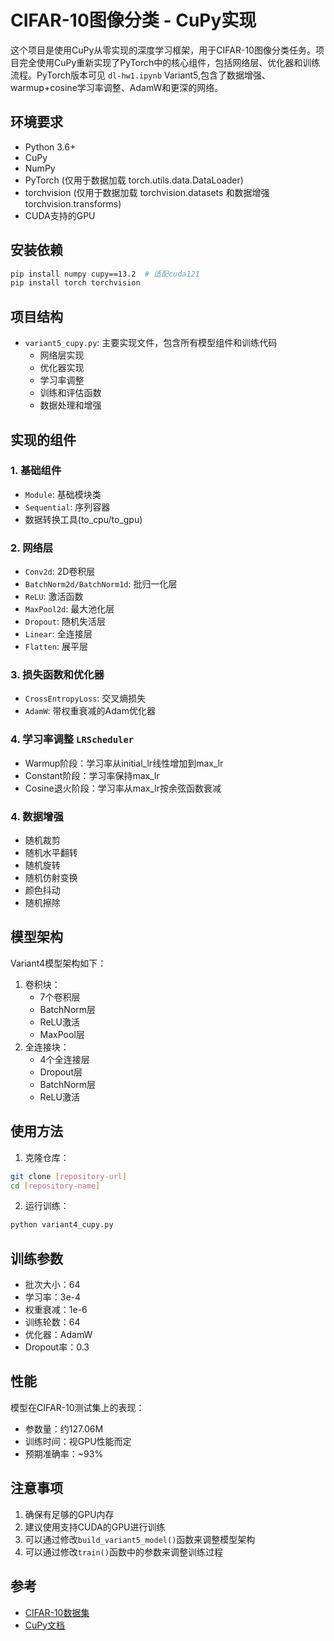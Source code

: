 # CIFAR-10图像分类 - CuPy实现

这个项目是使用CuPy从零实现的深度学习框架，用于CIFAR-10图像分类任务。项目完全使用CuPy重新实现了PyTorch中的核心组件，包括网络层、优化器和训练流程。PyTorch版本可见 `dl-hw1.ipynb` Variant5,包含了数据增强、warmup+cosine学习率调整、AdamW和更深的网络。

## 环境要求

- Python 3.6+
- CuPy
- NumPy
- PyTorch (仅用于数据加载 torch.utils.data.DataLoader)
- torchvision (仅用于数据加载 torchvision.datasets 和数据增强 torchvision.transforms)
- CUDA支持的GPU

## 安装依赖

```bash
pip install numpy cupy==13.2  # 适配cuda121
pip install torch torchvision
```

## 项目结构

- `variant5_cupy.py`: 主要实现文件，包含所有模型组件和训练代码
  - 网络层实现
  - 优化器实现
  - 学习率调整
  - 训练和评估函数
  - 数据处理和增强

## 实现的组件

### 1. 基础组件
- `Module`: 基础模块类
- `Sequential`: 序列容器
- 数据转换工具(to_cpu/to_gpu)

### 2. 网络层
- `Conv2d`: 2D卷积层
- `BatchNorm2d/BatchNorm1d`: 批归一化层
- `ReLU`: 激活函数
- `MaxPool2d`: 最大池化层
- `Dropout`: 随机失活层
- `Linear`: 全连接层
- `Flatten`: 展平层

### 3. 损失函数和优化器
- `CrossEntropyLoss`: 交叉熵损失
- `AdamW`: 带权重衰减的Adam优化器

### 4. 学习率调整 `LRScheduler`
- Warmup阶段：学习率从initial_lr线性增加到max_lr
- Constant阶段：学习率保持max_lr
- Cosine退火阶段：学习率从max_lr按余弦函数衰减

### 4. 数据增强
- 随机裁剪
- 随机水平翻转
- 随机旋转
- 随机仿射变换
- 颜色抖动
- 随机擦除

## 模型架构

Variant4模型架构如下：
1. 卷积块：
   - 7个卷积层
   - BatchNorm层
   - ReLU激活
   - MaxPool层
2. 全连接块：
   - 4个全连接层
   - Dropout层
   - BatchNorm层
   - ReLU激活

## 使用方法

1. 克隆仓库：
```bash
git clone [repository-url]
cd [repository-name]
```

2. 运行训练：
```bash
python variant4_cupy.py
```

## 训练参数

- 批次大小：64
- 学习率：3e-4
- 权重衰减：1e-6
- 训练轮数：64
- 优化器：AdamW
- Dropout率：0.3

## 性能

模型在CIFAR-10测试集上的表现：
- 参数量：约127.06M
- 训练时间：视GPU性能而定
- 预期准确率：~93%

## 注意事项

1. 确保有足够的GPU内存
2. 建议使用支持CUDA的GPU进行训练
3. 可以通过修改`build_variant5_model()`函数来调整模型架构
4. 可以通过修改`train()`函数中的参数来调整训练过程

## 参考

- [CIFAR-10数据集](https://www.cs.toronto.edu/~kriz/cifar.html)
- [CuPy文档](https://docs.cupy.dev/en/stable/) 